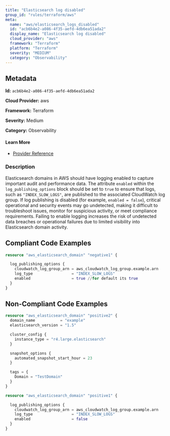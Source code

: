 ```yaml
---
title: "Elasticsearch log disabled"
group_id: "rules/terraform/aws"
meta:
  name: "aws/elasticsearch_logs_disabled"
  id: "acb6b4e2-a086-4f35-aefd-4db6ea51ada2"
  display_name: "Elasticsearch log disabled"
  cloud_provider: "aws"
  framework: "Terraform"
  platform: "Terraform"
  severity: "MEDIUM"
  category: "Observability"
---
```

## Metadata

**Id:** `acb6b4e2-a086-4f35-aefd-4db6ea51ada2`

**Cloud Provider:** aws

**Framework:** Terraform

**Severity:** Medium

**Category:** Observability

#### Learn More

 - [Provider Reference](https://registry.terraform.io/providers/hashicorp/aws/latest/docs/resources/elasticsearch_domain#log_publishing_options)

### Description

 Elasticsearch domains in AWS should have logging enabled to capture important audit and performance data. The attribute `enabled` within the `log_publishing_options` block should be set to `true` to ensure that logs, such as `"INDEX_SLOW_LOGS"`, are published to the associated CloudWatch log group. If log publishing is disabled (for example, `enabled = false`), critical operational and security events may go undetected, making it difficult to troubleshoot issues, monitor for suspicious activity, or meet compliance requirements. Failing to enable logging increases the risk of undetected data breaches or operational failures due to limited visibility into Elasticsearch domain activity.


## Compliant Code Examples
```terraform
resource "aws_elasticsearch_domain" "negative1" {

  log_publishing_options {
    cloudwatch_log_group_arn = aws_cloudwatch_log_group.example.arn
    log_type                 = "INDEX_SLOW_LOGS"
    enabled                  = true //for default its true
  }
}

```
## Non-Compliant Code Examples
```terraform
resource "aws_elasticsearch_domain" "positive2" {
  domain_name           = "example"
  elasticsearch_version = "1.5"

  cluster_config {
    instance_type = "r4.large.elasticsearch"
  }

  snapshot_options {
    automated_snapshot_start_hour = 23
  }

  tags = {
    Domain = "TestDomain"
  }
}

```

```terraform
resource "aws_elasticsearch_domain" "positive1" {

  log_publishing_options {
    cloudwatch_log_group_arn = aws_cloudwatch_log_group.example.arn
    log_type                 = "INDEX_SLOW_LOGS"
    enabled                  = false
  }
}

```